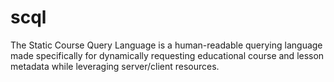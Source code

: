 # scql
The Static Course Query Language is a human-readable querying language made specifically for dynamically requesting educational course and lesson metadata while leveraging server/client resources.
